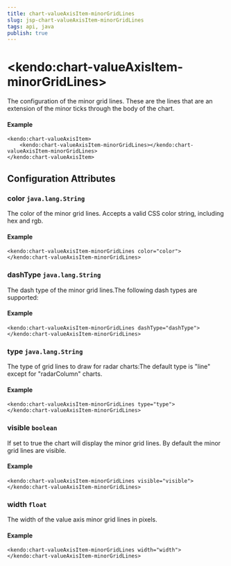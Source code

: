 ```yaml
---
title: chart-valueAxisItem-minorGridLines
slug: jsp-chart-valueAxisItem-minorGridLines
tags: api, java
publish: true
---
```


# \<kendo:chart-valueAxisItem-minorGridLines\>

The configuration of the minor grid lines. These are the lines that are an extension of the minor ticks through the
body of the chart.

#### Example
    <kendo:chart-valueAxisItem>
        <kendo:chart-valueAxisItem-minorGridLines></kendo:chart-valueAxisItem-minorGridLines>
    </kendo:chart-valueAxisItem>

## Configuration Attributes

### color `java.lang.String`

The color of the minor grid lines. Accepts a valid CSS color string, including hex and rgb.

#### Example
    <kendo:chart-valueAxisItem-minorGridLines color="color">
    </kendo:chart-valueAxisItem-minorGridLines>

### dashType `java.lang.String`

The dash type of the minor grid lines.The following dash types are supported:

#### Example
    <kendo:chart-valueAxisItem-minorGridLines dashType="dashType">
    </kendo:chart-valueAxisItem-minorGridLines>

### type `java.lang.String`

The type of grid lines to draw for radar charts:The default type is "line" except for "radarColumn" charts.

#### Example
    <kendo:chart-valueAxisItem-minorGridLines type="type">
    </kendo:chart-valueAxisItem-minorGridLines>

### visible `boolean`

If set to true the chart will display the minor grid lines. By default the minor grid lines are visible.

#### Example
    <kendo:chart-valueAxisItem-minorGridLines visible="visible">
    </kendo:chart-valueAxisItem-minorGridLines>

### width `float`

The width of the value axis minor grid lines in pixels.

#### Example
    <kendo:chart-valueAxisItem-minorGridLines width="width">
    </kendo:chart-valueAxisItem-minorGridLines>

